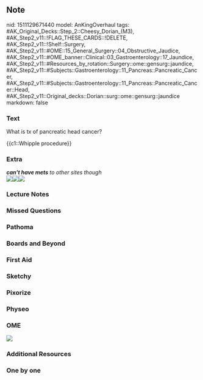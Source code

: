 ## Note
nid: 1511129671440
model: AnKingOverhaul
tags: #AK_Original_Decks::Step_2::Cheesy_Dorian_(M3), #AK_Step2_v11::!FLAG_THESE_CARDS::!DELETE, #AK_Step2_v11::!Shelf::Surgery, #AK_Step2_v11::#OME::15_General_Surgery::04_Obstructive_Jaudice, #AK_Step2_v11::#OME_banner::Clinical::03_Gastroenterology::17_Jaundice, #AK_Step2_v11::#Resources_by_rotation::Surgery::ome::gensurg::jaundice, #AK_Step2_v11::#Subjects::Gastroenterology::11_Pancreas::Pancreatic_Cancer, #AK_Step2_v11::#Subjects::Gastroenterology::11_Pancreas::Pancreatic_Cancer::Head, #AK_Step2_v11::Original_decks::Dorian::surg::ome::gensurg::jaundice
markdown: false

### Text
What is tx of pancreatic head cancer?
<div>
  {{c1::Whipple procedure}}
</div>

### Extra
<div>
  <i><b>can't have mets</b> to other sites though</i>
</div>
<div>
  <i><img src="paste-7043746365441_1509457489342.jpg"><img src=
  "mcdc7_whippleprocedure-8col.jpg"><img src=
  "paste-2011986019745793.jpg"></i>
</div>

### Lecture Notes


### Missed Questions


### Pathoma


### Boards and Beyond


### First Aid


### Sketchy


### Pixorize


### Physeo


### OME
<div class="ome-widget">
  <a href=
  "https://onlinemeded.org/spa/gastroenterology/jaundice/acquire?ref=anki">
  <img src="_OME_AnkiFlashcards_Lesson_3.png"></a>
</div>

### Additional Resources


### One by one

